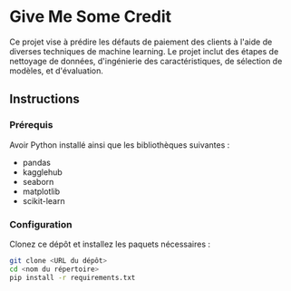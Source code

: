 # Give Me Some Credit

Ce projet vise à prédire les défauts de paiement des clients à l'aide de diverses techniques de machine learning. Le projet inclut des étapes de nettoyage de données, d'ingénierie des caractéristiques, de sélection de modèles, et d'évaluation.

## Instructions

### Prérequis

Avoir Python installé ainsi que les bibliothèques suivantes :
- pandas
- kagglehub
- seaborn
- matplotlib
- scikit-learn

### Configuration

Clonez ce dépôt et installez les paquets nécessaires :

```bash
git clone <URL du dépôt>
cd <nom du répertoire>
pip install -r requirements.txt
